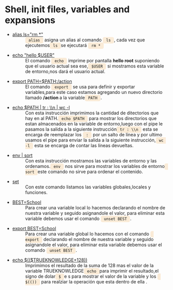 <h1>Shell, init files, variables and expansions</h1>
<ul>
<li>
    <dl>
        <dt><a href="./0-alias">alias ls="rm *"</a></dt>
        <dd><code style="background-color: antiquewhite; padding : 3px; border-radius:5px"> alias </code> asigna un alias al comando <code style="background-color: antiquewhite; padding : 3px; border-radius:5px"> ls </code>, cada vez que ejecutemos<code style="background-color: antiquewhite; padding : 3px; border-radius:5px"> ls </code>se ejecutará <code style="background-color: antiquewhite; padding : 3px; border-radius:5px"> rm * </code></dd>
    </dl>
</li>
<li>
    <dl>
        <dt><a href="./1-hello_you">echo "hello $USER"</a></dt>
        <dd>El comando <code style="background-color: antiquewhite; padding : 3px; border-radius:5px"> echo </code> imprime por pantalla <strong>hello root</strong> suponiendo que el usuario actual sea ese,<code style="background-color: antiquewhite; padding : 3px; border-radius:5px"> $USER </code> si mostramos esta variable de entorno,nos dará el usuario actual.</dd>
    </dl>
</li>
<li>
    <dl>
        <dt><a href="./2-path">export PATH=$PATH:/action</a></dt>
        <dd>El comando <code style="background-color: antiquewhite; padding : 3px; border-radius:5px"> export </code> se usa para definir y exportar variables,para este caso estamos agregando un nuevo directorio llamado <strong> /action </strong>a la variable<code style="background-color: antiquewhite; padding : 3px; border-radius:5px"> PATH </code>.</dd>
    </dl>
</li>
<li>
    <dl>
        <dt><a href="./3-paths">echo $PATH | tr : \\n | wc -l </a></dt>
        <dd>Con esta instrucción imprimimos la cantidad de ditectorios que hay en al PATH.<code style="background-color: antiquewhite; padding : 3px; border-radius:5px"> echo $PATH </code> para mostrar los directorios que estan almacenados en la variable de entorno,luego con el pipe le pasamos la salida a la siguiente instrucción<code style="background-color: antiquewhite; padding : 3px; border-radius:5px"> tr : \\n </code> esta se encarga de reemplazar los <code style="background-color: antiquewhite; padding : 3px; border-radius:5px"> : </code> por un salto de línea y por ultimo usamos el pipe para enviar la salida a la siguiente instrucción,<code style="background-color: antiquewhite; padding : 3px; border-radius:5px"> wc -l </code> esta se encarga de contar las líneas devueltas.</dd>
    </dl>
</li>
<li>
    <dl>
        <dt><a href="./4-global_variables">env | sort </a></dt>
        <dd> Con esta instrucción mostramos las variables de entorno y las ordenamos.<code style="background-color: antiquewhite; padding : 3px; border-radius:5px"> env </code> nos sirve para mostrar los variables de entorno<code style="background-color: antiquewhite; padding : 3px; border-radius:5px"> sort </code>este comando no sirve para ordenar el contenido.</dd>
    </dl>
</li>
<li>
  <dl>
    <dt><a href="./5-local_variables">set</a></dt>
    <dd>Con este comando listamos las variables globales,locales y funciones.</dd>
  </dl>
</li>
 <li>
  <dl>
    <dt><a href="./6-create_local_variable">BEST=School</a></dt>
    <dd>Para crear una variable local lo hacemos declarando el nombre de nuestra variable y seguido asignandole el valor, para eliminar esta variable debemos usar el comando <code style="background-color: antiquewhite; padding : 3px; border-radius:5px"> unset BEST </code>.</dd>
  </dl>
</li>
 <li>
  <dl>
    <dt><a href="./7-create_global_variable">export BEST=School</a></dt>
    <dd>Para crear una variable global lo hacemos con el comando <code style="background-color: antiquewhite; padding : 3px; border-radius:5px"> export </code>  declarando el nombre de nuestra variable y seguido asignandole el valor, para eliminar esta variable debemos usar el comando <code style="background-color: antiquewhite; padding : 3px; border-radius:5px"> unset BEST </code>.</dd>
  </dl>
</li>
 <li>
  <dl>
    <dt><a href="./8-true_knowledge">echo $(($TRUEKNOWLEDGE+128))</a></dt>
    <dd>Imprimimos el resultado de la suma de 128 mas el valor de la variable TRUEKNOWLEDGE<code style="background-color: antiquewhite; padding : 3px; border-radius:5px"> echo </code>para imprimir el resultado,el signo de dolar<code style="background-color: antiquewhite; padding : 3px; border-radius:5px"> $ </code>e s para mostrar el valor de la variable y los <code style="background-color: antiquewhite; padding : 3px; border-radius:5px"> $(()) </code> para realziar la operación que esta dentro de ella .</dd>
  </dl>
</li>

</ul>
